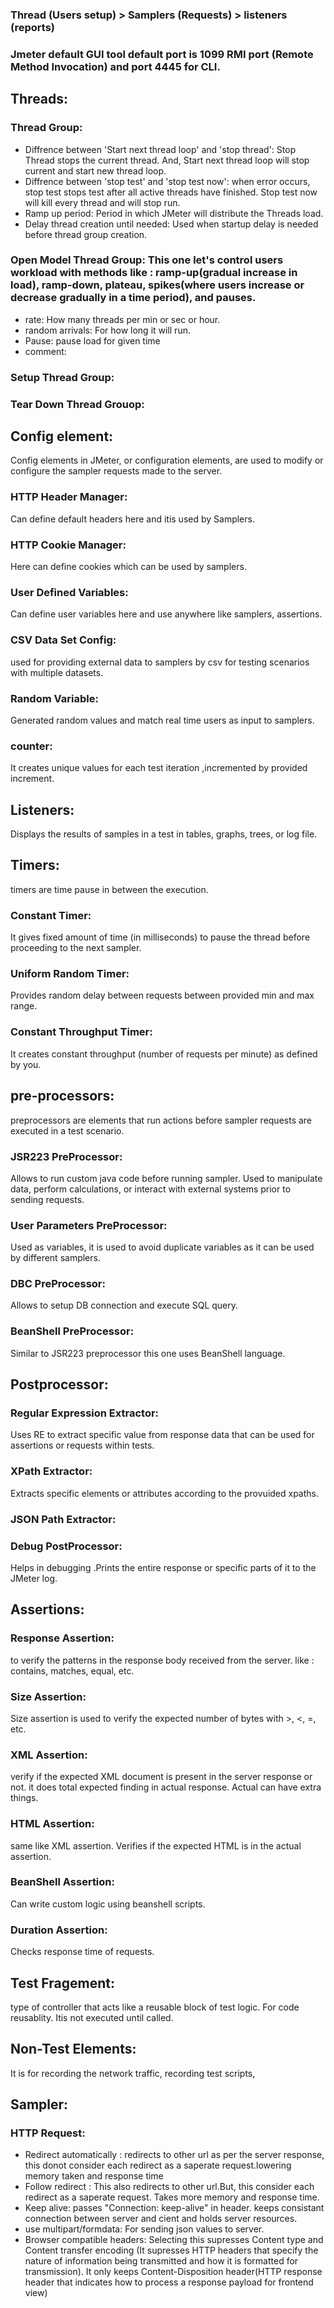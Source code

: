 ### Thread (Users setup) > Samplers (Requests) > listeners (reports)
### Jmeter default GUI tool default port is 1099 RMI port (Remote Method Invocation) and port 4445 for CLI. 

## Threads: 

### Thread Group: 
- Diffrence between 'Start next thread loop' and 'stop thread': Stop Thread stops the current thread. And, Start next thread loop will stop current and start new thread loop.
- Diffrence between 'stop test' and 'stop test now': when error occurs, stop test stops test after all active threads have finished. Stop test now will kill every thread and will stop run.
- Ramp up period: Period in which JMeter will distribute the Threads load.                                                                                                      
- Delay thread creation until needed: Used when startup delay is needed before thread group creation.
  

### Open Model Thread Group: This one let's control users workload with methods like : ramp-up(gradual increase in load), ramp-down, plateau, spikes(where users increase or decrease gradually in a time period), and pauses.
- rate: How many threads per min or sec or hour.
- random arrivals: For how long it will run.
- Pause: pause load for given time
- comment: 

### Setup Thread Group: 

### Tear Down Thread Grouop: 


## Config element:
Config elements in JMeter, or configuration elements, are used to modify or configure the sampler requests made to the server. 

### HTTP Header Manager: 
Can define default headers here and itis used by Samplers.

### HTTP Cookie Manager:
Here can define cookies which can be used by samplers. 

### User Defined Variables: 
Can define user variables here and use anywhere like samplers, assertions.

### CSV Data Set Config: 
used for providing external data to samplers by csv for testing scenarios with multiple datasets. 

### Random Variable: 
Generated random values and match real time users as input to samplers.

### counter: 
It creates unique values for each test iteration ,incremented by provided increment.



## Listeners: 
Displays the results of samples in a test in tables, graphs, trees, or log file. 





## Timers: 
timers are time pause in between the execution.

### Constant Timer: 
 It gives fixed amount of time (in milliseconds) to pause the thread before proceeding to the next sampler.  

### Uniform Random Timer: 
Provides random delay between requests between provided min and max range.

### Constant Throughput Timer:
It creates constant throughput (number of requests per minute) as defined by you.




## pre-processors: 
preprocessors are elements that run actions before sampler requests are executed in a test scenario. 

### JSR223 PreProcessor:
Allows to run custom java code before running sampler. Used to manipulate data, perform calculations, or interact with external systems prior to sending requests.

### User Parameters PreProcessor:
Used as variables, it is used to avoid duplicate variables as it can be used by different samplers. 

### DBC PreProcessor: 
Allows to setup DB connection and execute SQL query. 

### BeanShell PreProcessor: 
Similar to JSR223 preprocessor this one uses BeanShell language. 




## Postprocessor: 

### Regular Expression Extractor: 
Uses RE to extract specific value from response data that can be used for assertions or requests within tests. 

### XPath Extractor:
Extracts specific elements or attributes according to the provuided xpaths. 

### JSON Path Extractor:

### Debug PostProcessor:
Helps in debugging .Prints the entire response or specific parts of it to the JMeter log. 




## Assertions: 

### Response Assertion: 
to verify the patterns in the response body received from the server. like : contains, matches, equal, etc. 

### Size Assertion: 
Size assertion is used to verify the expected number of bytes with >, <, =, etc. 

### XML Assertion:
verify if the expected XML document is present in the server response or not. it does total expected finding in actual response. Actual can have extra things.

### HTML Assertion: 
same like XML assertion. Verifies if the expected HTML is in the actual assertion. 

### BeanShell Assertion: 
Can write custom logic using beanshell scripts. 

### Duration Assertion: 
Checks response time of requests.


## Test Fragement: 
type of controller that acts like a reusable block of test logic. For code reusablity. Itis not executed until called. 

## Non-Test Elements: 
It is for recording the network traffic, recording test scripts, 






## Sampler: 

### HTTP Request: 
- Redirect automatically : redirects to other url as per the server response, this donot consider each redirect as a saperate request.lowering memory taken and response time
- Follow redirect : This also redirects to other url.But, this consider each redirect as a saperate request. Takes more memory and response time.
- Keep alive: passes "Connection: keep-alive" in header. keeps consistant connection between server and cient and holds server resources. 
- use multipart/formdata: For sending json values to server.  
- Browser compatible headers: Selecting this supresses Content type and Content transfer encoding (It supresses HTTP headers that specify the nature of information being transmitted and how it is formatted for transmission). It only keeps Content-Disposition header(HTTP response header that indicates how to process a response payload for frontend view)
  
